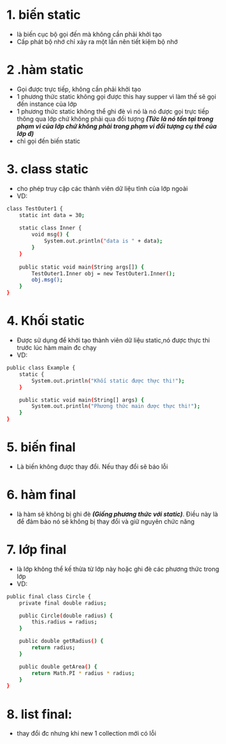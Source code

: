 # 1. biến static
- là biến cục bộ gọi đến mà không cần phải khởi tạo
- Cấp phát bộ nhớ chỉ xảy ra một lần nên tiết kiệm bộ nhớ

# 2 .hàm static
- Gọi được trực tiếp, không cần phải khởi tạo
- 1 phương thức static không gọi được this hay supper vì làm thế sẽ gọi đến instance của lớp
- 1 phương thức static không thể ghi đè vì nó là nó được gọi trực tiếp thông qua lớp chứ không phải qua đối tượng ***(Tức là nó tồn tại trong phạm vi của lớp chứ không phải trong phạm vi đối tượng cụ thể của lớp đ)***
- chỉ gọi đến biến static

# 3. class static
- cho phép truy cập các thành viên dữ liệu tĩnh của lớp ngoài
- VD:
```sh
class TestOuter1 {
    static int data = 30;
 
    static class Inner {
        void msg() {
            System.out.println("data is " + data);
        }
    }
 
    public static void main(String args[]) {
        TestOuter1.Inner obj = new TestOuter1.Inner();
        obj.msg();
    }
}
```

# 4. Khối static
- Được sử dụng để khởi tạo thành viên dữ liệu static,nó được thực thi trước lúc hàm main đc chạy
- VD:
```sh
public class Example {
    static {
        System.out.println("Khối static được thực thi!");
    }

    public static void main(String[] args) {
        System.out.println("Phương thức main được thực thi!");
    }
}
```

# 5. biến final
- Là biến không được thay đổi. Nếu thay đổi sẽ báo lỗi

# 6. hàm final
- là hàm sẽ không bị ghi đè ***(Giống phương thức với static)***. Điều này là để đảm bảo nó sẽ không bị thay đổi và giữ nguyên chức năng

# 7. lớp final
- là lớp không thể kế thừa từ lớp này hoặc ghi đè các phương thức trong lớp
- VD:
```sh
public final class Circle {
    private final double radius;

    public Circle(double radius) {
        this.radius = radius;
    }

    public double getRadius() {
        return radius;
    }

    public double getArea() {
        return Math.PI * radius * radius;
    }
}
```

# 8. list final: 
- thay đổi đc nhưng khi new 1 collection mới có lỗi
